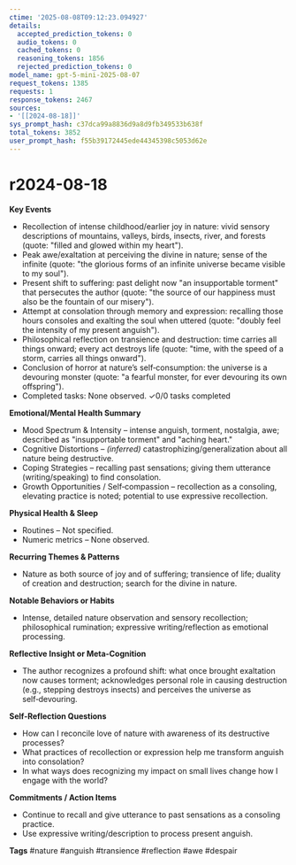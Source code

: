 ```yaml
---
ctime: '2025-08-08T09:12:23.094927'
details:
  accepted_prediction_tokens: 0
  audio_tokens: 0
  cached_tokens: 0
  reasoning_tokens: 1856
  rejected_prediction_tokens: 0
model_name: gpt-5-mini-2025-08-07
request_tokens: 1385
requests: 1
response_tokens: 2467
sources:
- '[[2024-08-18]]'
sys_prompt_hash: c37dca99a8836d9a8d9fb349533b638f
total_tokens: 3852
user_prompt_hash: f55b39172445ede44345398c5053d62e
---
```

# r2024-08-18

**Key Events**
- Recollection of intense childhood/earlier joy in nature: vivid sensory descriptions of mountains, valleys, birds, insects, river, and forests (quote: "filled and glowed within my heart").
- Peak awe/exaltation at perceiving the divine in nature; sense of the infinite (quote: "the glorious forms of an infinite universe became visible to my soul").
- Present shift to suffering: past delight now "an insupportable torment" that persecutes the author (quote: "the source of our happiness must also be the fountain of our misery").
- Attempt at consolation through memory and expression: recalling those hours consoles and exalting the soul when uttered (quote: "doubly feel the intensity of my present anguish").
- Philosophical reflection on transience and destruction: time carries all things onward; every act destroys life (quote: "time, with the speed of a storm, carries all things onward").
- Conclusion of horror at nature’s self‑consumption: the universe is a devouring monster (quote: "a fearful monster, for ever devouring its own offspring").
- Completed tasks: None observed.
✓0/0 tasks completed

**Emotional/Mental Health Summary**
- Mood Spectrum & Intensity – intense anguish, torment, nostalgia, awe; described as "insupportable torment" and "aching heart."
- Cognitive Distortions – *(inferred)* catastrophizing/generalization about all nature being destructive.
- Coping Strategies – recalling past sensations; giving them utterance (writing/speaking) to find consolation.
- Growth Opportunities / Self‑compassion – recollection as a consoling, elevating practice is noted; potential to use expressive recollection.

**Physical Health & Sleep**
- Routines – Not specified.
- Numeric metrics – None observed.

**Recurring Themes & Patterns**
- Nature as both source of joy and of suffering; transience of life; duality of creation and destruction; search for the divine in nature.

**Notable Behaviors or Habits**
- Intense, detailed nature observation and sensory recollection; philosophical rumination; expressive writing/reflection as emotional processing.

**Reflective Insight or Meta‑Cognition**
- The author recognizes a profound shift: what once brought exaltation now causes torment; acknowledges personal role in causing destruction (e.g., stepping destroys insects) and perceives the universe as self‑devouring.

**Self‑Reflection Questions**
- How can I reconcile love of nature with awareness of its destructive processes?
- What practices of recollection or expression help me transform anguish into consolation?
- In what ways does recognizing my impact on small lives change how I engage with the world?

**Commitments / Action Items**
- Continue to recall and give utterance to past sensations as a consoling practice.
- Use expressive writing/description to process present anguish.

**Tags**
#nature #anguish #transience #reflection #awe #despair